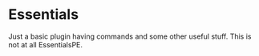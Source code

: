 # Essentials
Just a basic plugin having commands and some other useful stuff. This is not at all EssentialsPE.
